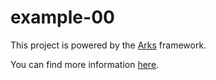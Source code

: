 # example-00

This project is powered by the [Arks](https://github.com/SugarDarius/arks) framework.

You can find more information [here](https://github.com/SugarDarius/arks).